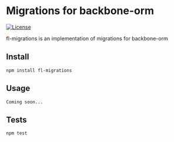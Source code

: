 # Migrations for backbone-orm

[![License](https://img.shields.io/npm/l/jfs.svg)](https://github.com/dsullivan7/fl-migrations/blob/master/LICENSE)

fl-migrations is an implementation of migrations for backbone-orm

## Install
```
npm install fl-migrations
```

## Usage
```
Coming soon...
```

## Tests
```
npm test
```
